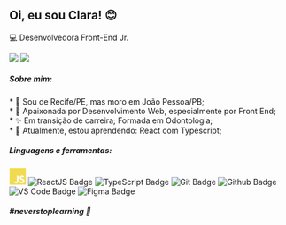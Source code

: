 ## Oi, eu sou Clara! 😊
💻 Desenvolvedora Front-End Jr.

<a href="https://www.linkedin.com/in/clarammoreira/" target="_blank"><img height="20" src="https://user-images.githubusercontent.com/101205725/175991589-a5b7f609-b842-4837-946f-5a9e50af45d5.svg" target="_blank"></a> <a href="mailto:anacacamm@gmail.com" target="_blank"><img height="20" src="https://user-images.githubusercontent.com/101205725/175991606-3525e47a-1ddd-4c2e-a0be-8c72044ebe94.svg" target="_blank"></a> 

<h5>Sobre mim:</h5>
* 🌴 Sou de Recife/PE, mas moro em João Pessoa/PB;<br />
* 💙 Apaixonada por Desenvolvimento Web, especialmente por Front End;<br />
* ✨ Em transição de carreira; Formada em Odontologia;<br />
* 🌱 Atualmente, estou aprendendo: React com Typescript;<br />

<h5>Linguagens e ferramentas:</h5>
<div style="display: inline_block">
  <img alt="JavaScript Badge" height="30" width="30" src="https://raw.githubusercontent.com/devicons/devicon/master/icons/javascript/javascript-plain.svg">
  <img alt="ReactJS Badge" height="30" width="30" src="https://cdn.jsdelivr.net/gh/devicons/devicon/icons/react/react-original.svg" />
  <img alt="TypeScript Badge" height="30" width="30" src="https://cdn.jsdelivr.net/gh/devicons/devicon/icons/typescript/typescript-original.svg" />
  <img alt="Git Badge" height="30" width="30" src="https://cdn.jsdelivr.net/gh/devicons/devicon/icons/git/git-original.svg" />
  <img alt="Github Badge" height="30" width="30" src="https://cdn.jsdelivr.net/gh/devicons/devicon/icons/github/github-original.svg" />
  <img alt="VS Code Badge" height="30" width="30" src="https://cdn.jsdelivr.net/gh/devicons/devicon/icons/vscode/vscode-original.svg" />
  <img alt="Figma Badge" height="30" width="30" src="https://cdn.jsdelivr.net/gh/devicons/devicon/icons/figma/figma-original.svg" />
</div>

<h5>#neverstoplearning 🚀</h5>

